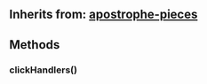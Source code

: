 ## Inherits from: [apostrophe-pieces](../apostrophe-pieces/browser-apostrophe-pieces.md)

## Methods
### clickHandlers()

